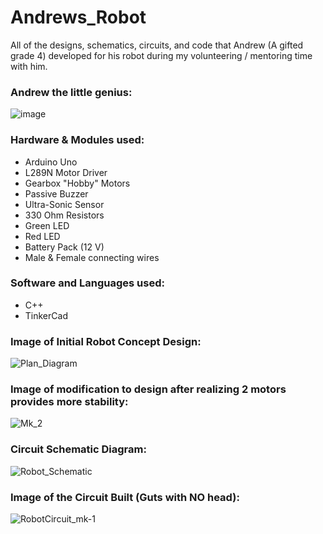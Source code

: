 # Andrews_Robot
All of the designs, schematics, circuits, and code that Andrew (A gifted grade 4) developed for his robot during my volunteering / mentoring time with him.

<h3>Andrew the little genius: </h3>

![image](https://github.com/N-McClure/Andrews_Robot/assets/64433966/4321145c-a8dc-4e77-91a9-8ab15910f6cd)


<h3>Hardware & Modules used: </h3>
<ul>
  <li>Arduino Uno</li>
  <li>L289N Motor Driver</li>
  <li>Gearbox "Hobby" Motors</li>
  <li>Passive Buzzer</li>
  <li>Ultra-Sonic Sensor</li>
  <li>330 Ohm Resistors</li>
  <li>Green LED</li>
  <li>Red LED</li>
  <li>Battery Pack (12 V)</li>
  <li>Male & Female connecting wires</li>
</ul>

<h3>Software and Languages used: </h3>
<ul>
  <li>C++</li>
  <li>TinkerCad</li>
</ul>

<h3>Image of Initial Robot Concept Design: </h3>

![Plan_Diagram](https://github.com/N-McClure/Andrews_Robot/assets/64433966/cf278dd5-e17c-418a-ad91-67e23b7ab33f)

<h3>Image of modification to design after realizing 2 motors provides more stability: </h3>

![Mk_2](https://github.com/N-McClure/Andrews_Robot/assets/64433966/987c9479-fc7e-4290-8b6d-b6442cf7a20c)

<h3>Circuit Schematic Diagram: </h3>

![Robot_Schematic](https://github.com/N-McClure/Andrews_Robot/assets/64433966/32e6b0cf-697e-45a8-ad26-ef7cd7cdd733)

<h3>Image of the Circuit Built (Guts with NO head): </h3>

![RobotCircuit_mk-1](https://github.com/N-McClure/Andrews_Robot/assets/64433966/4ad1bc73-4afc-46c9-97d2-1ed785079150)

